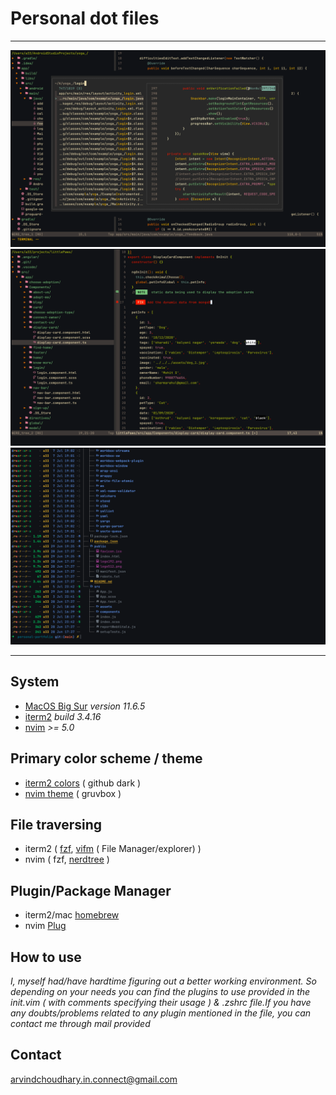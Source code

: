 # Personal dot files
---

![fzf nvim](./images/1.png)
![nvim](./images/2.png)
![fzf iterm2](./images/4.png)


---
## System 
- [MacOS Big Sur](https://apps.apple.com/us/app/macos-big-sur/id1526878132?mt=12)   _version 11.6.5_
- [iterm2](https://iterm2.com/)  _build 3.4.16_
- [nvim](https://neovim.io/) _>= 5.0_

## Primary color scheme / theme 

- [iterm2 colors](https://iterm2colorschemes.com/) ( github dark )
- [nvim theme](https://github.com/morhetz/gruvbox) ( gruvbox )

## File traversing 
- iterm2 ( [fzf](https://github.com/junegunn/fzf), [vifm](https://vifm.info/) ( File Manager/explorer) )
- nvim ( fzf, [nerdtree](https://github.com/preservim/nerdtree) )

## Plugin/Package Manager
- iterm2/mac [homebrew](https://brew.sh/)
- nvim [Plug](https://github.com/junegunn/vim-plug)
 
## How to use 
_I, myself had/have hardtime figuring out a better working environment. So depending on your needs you can find the plugins to use provided in the init.vim ( with comments specifying their usage ) & .zshrc file.If you have any doubts/problems related to any plugin mentioned in the file, you can contact me through mail provided_

## Contact 
 arvindchoudhary.in.connect@gmail.com
